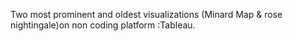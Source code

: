 Two most prominent and oldest visualizations (Minard Map & rose nightingale)on non coding platform :Tableau.
